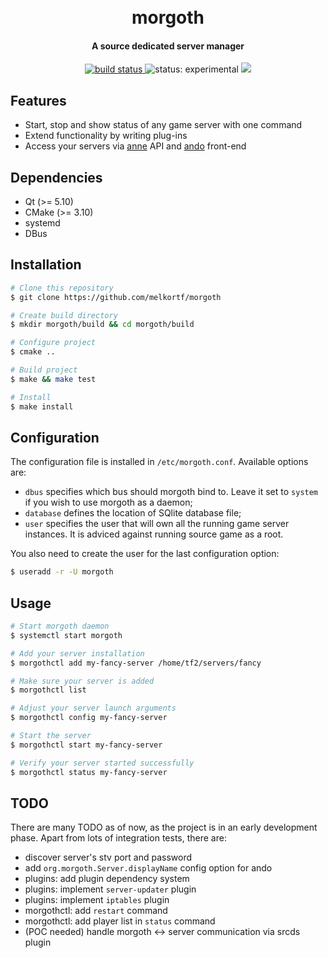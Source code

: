 <h1 align="center">
  <br>
  morgoth
</h1>

<h4 align="center">A source dedicated server manager</h4>

<div align="center">
  <a href="https://travis-ci.org/melkortf/morgoth">
    <img src="https://img.shields.io/travis/melkortf/morgoth.svg?style=flat-square" alt="build status">
  </a>
  <img src="https://img.shields.io/badge/status-experimental-orange.svg?style=flat-square" alt="status: experimental">
  <a href="https://github.com/melkortf/morgoth/blob/master/LICENSE">
    <img src="https://img.shields.io/badge/license-GPL-blue.svg?style=flat-square">
  </a>
</div>


## Features

* Start, stop and show status of any game server with one command
* Extend functionality by writing plug-ins
* Access your servers via [anne](https://github.com/melkortf/anne) API and [ando](https://github.com/melkortf/ando) front-end

## Dependencies

* Qt (>= 5.10)
* CMake (>= 3.10)
* systemd
* DBus

## Installation

```bash
# Clone this repository
$ git clone https://github.com/melkortf/morgoth

# Create build directory
$ mkdir morgoth/build && cd morgoth/build

# Configure project
$ cmake ..

# Build project
$ make && make test

# Install
$ make install
```

## Configuration

The configuration file is installed in `/etc/morgoth.conf`. Available options are:
* `dbus` specifies which bus should morgoth bind to. Leave it set to `system` if you wish to use morgoth as a daemon;
* `database` defines the location of SQlite database file;
* `user` specifies the user that will own all the running game server instances. It is adviced against running source game as a root.

You also need to create the user for the last configuration option:
```bash
$ useradd -r -U morgoth
```

## Usage

```bash
# Start morgoth daemon
$ systemctl start morgoth

# Add your server installation
$ morgothctl add my-fancy-server /home/tf2/servers/fancy

# Make sure your server is added
$ morgothctl list

# Adjust your server launch arguments
$ morgothctl config my-fancy-server

# Start the server
$ morgothctl start my-fancy-server

# Verify your server started successfully
$ morgothctl status my-fancy-server
```

## TODO

There are many TODO as of now, as the project is in an early development phase.
Apart from lots of integration tests, there are:
* discover server's stv port and password
* add `org.morgoth.Server.displayName` config option for ando
* plugins: add plugin dependency system
* plugins: implement `server-updater` plugin
* plugins: implement `iptables` plugin
* morgothctl: add `restart` command
* morgothctl: add player list in `status` command
* (POC needed) handle morgoth <-> server communication via srcds plugin
